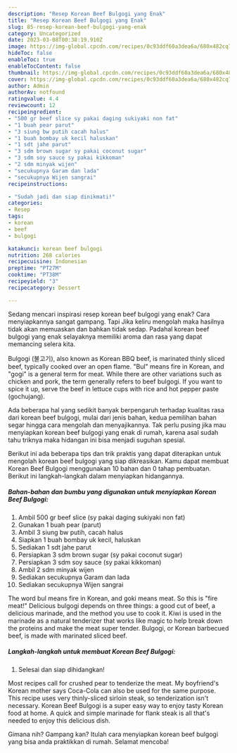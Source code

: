 ```yaml
---
description: "Resep Korean Beef Bulgogi yang Enak"
title: "Resep Korean Beef Bulgogi yang Enak"
slug: 85-resep-korean-beef-bulgogi-yang-enak
category: Uncategorized
date: 2023-03-08T00:38:19.910Z
image: https://img-global.cpcdn.com/recipes/0c93ddf60a3dea6a/680x482cq70/korean-beef-bulgogi-foto-resep-utama.jpg
hideToc: false
enableToc: true
enableTocContent: false
thumbnail: https://img-global.cpcdn.com/recipes/0c93ddf60a3dea6a/680x482cq70/korean-beef-bulgogi-foto-resep-utama.jpg
cover: https://img-global.cpcdn.com/recipes/0c93ddf60a3dea6a/680x482cq70/korean-beef-bulgogi-foto-resep-utama.jpg
author: Admin
authorAv: notfound
ratingvalue: 4.4
reviewcount: 12
recipeingredient:
- "500 gr beef slice sy pakai daging sukiyaki non fat"
- "1 buah pear parut"
- "3 siung bw putih cacah halus"
- "1 buah bombay uk kecil haluskan"
- "1 sdt jahe parut"
- "3 sdm brown sugar sy pakai coconut sugar"
- "3 sdm soy sauce sy pakai kikkoman"
- "2 sdm minyak wijen"
- "secukupnya Garam dan lada"
- "secukupnya Wijen sangrai"
recipeinstructions:

- "Sudah jadi dan siap dinikmati!"
categories:
- Resep
tags:
- korean
- beef
- bulgogi

katakunci: korean beef bulgogi 
nutrition: 268 calories
recipecuisine: Indonesian
preptime: "PT27M"
cooktime: "PT38M"
recipeyield: "3"
recipecategory: Dessert

---
```



Sedang mencari inspirasi resep korean beef bulgogi yang enak? Cara menyiapkannya sangat gampang. Tapi Jika keliru mengolah maka hasilnya tidak akan memuaskan dan bahkan tidak sedap. Padahal korean beef bulgogi yang enak selayaknya memiliki aroma dan rasa yang dapat memancing selera kita.


Bulgogi (불고기), also known as Korean BBQ beef, is marinated thinly sliced beef, typically cooked over an open flame. &#34;Bul&#34; means fire in Korean, and &#34;gogi&#34; is a general term for meat. While there are other variations such as chicken and pork, the term generally refers to beef bulgogi. If you want to spice it up, serve the beef in lettuce cups with rice and hot pepper paste (gochujang).

Ada beberapa hal yang sedikit banyak berpengaruh terhadap kualitas rasa dari korean beef bulgogi, mulai dari jenis bahan, kedua pemilihan bahan segar hingga cara mengolah dan menyajikannya. Tak perlu pusing jika mau menyiapkan korean beef bulgogi yang enak di rumah, karena asal sudah tahu triknya maka hidangan ini bisa menjadi suguhan spesial.


Berikut ini ada beberapa tips dan trik praktis yang dapat diterapkan untuk mengolah korean beef bulgogi yang siap dikreasikan. Kamu dapat membuat Korean Beef Bulgogi menggunakan 10 bahan dan 0 tahap pembuatan. Berikut ini langkah-langkah dalam menyiapkan hidangannya.

<!--inarticleads1-->

##### Bahan-bahan dan bumbu yang digunakan untuk menyiapkan Korean Beef Bulgogi:

1. Ambil 500 gr beef slice (sy pakai daging sukiyaki non fat)
1. Gunakan 1 buah pear (parut)
1. Ambil 3 siung bw putih, cacah halus
1. Siapkan 1 buah bombay uk kecil, haluskan
1. Sediakan 1 sdt jahe parut
1. Persiapkan 3 sdm brown sugar (sy pakai coconut sugar)
1. Persiapkan 3 sdm soy sauce (sy pakai kikkoman)
1. Ambil 2 sdm minyak wijen
1. Sediakan secukupnya Garam dan lada
1. Sediakan secukupnya Wijen sangrai


The word bul means fire in Korean, and goki means meat. So this is &#34;fire meat!&#34; Delicious bulgogi depends on three things: a good cut of beef, a delicious marinade, and the method you use to cook it. Kiwi is used in the marinade as a natural tenderizer that works like magic to help break down the proteins and make the meat super tender. Bulgogi, or Korean barbecued beef, is made with marinated sliced beef. 

<!--inarticleads2-->

##### Langkah-langkah untuk membuat Korean Beef Bulgogi:


1. Selesai dan siap dihidangkan!

Most recipes call for crushed pear to tenderize the meat. My boyfriend&#39;s Korean mother says Coca-Cola can also be used for the same purpose. This recipe uses very thinly-sliced sirloin steak, so tenderization isn&#39;t necessary. Korean Beef Bulgogi is a super easy way to enjoy tasty Korean food at home. A quick and simple marinade for flank steak is all that&#39;s needed to enjoy this delicious dish. 

Gimana nih? Gampang kan? Itulah cara menyiapkan korean beef bulgogi yang bisa anda praktikkan di rumah. Selamat mencoba!
